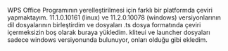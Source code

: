WPS Office Programının yerelleştirilmesi için farklı bir platformda çeviri yapmaktayım. 11.1.0.10161 (linux) ve 11.2.0.10078 (windows) versiyonlarının dil dosyalarının birleştirdim ve dosyaları .ts dosya formatında çeviri içermeksizin boş olarak buraya yükledim. kliteui ve launcher dosyaları sadece windows versiyonunda bulunuyor, onları olduğu gibi ekledim.
